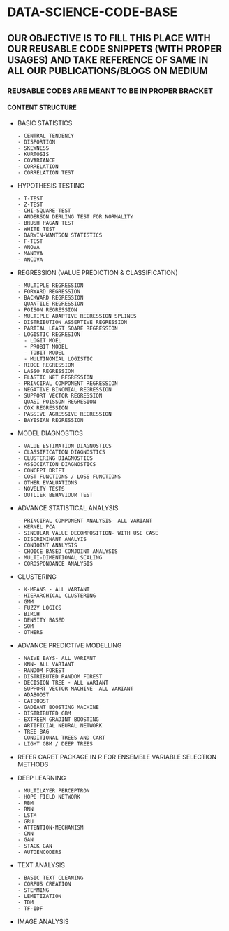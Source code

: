 # DATA-SCIENCE-CODE-BASE

## OUR OBJECTIVE IS TO FILL THIS PLACE WITH OUR REUSABLE CODE SNIPPETS (WITH PROPER USAGES) AND TAKE REFERENCE OF SAME IN ALL OUR PUBLICATIONS/BLOGS ON MEDIUM

### REUSABLE CODES ARE MEANT TO BE IN PROPER BRACKET

#### CONTENT STRUCTURE

* BASIC STATISTICS

      - CENTRAL TENDENCY
      - DISPORTION
      - SKEWNESS
      - KURTOSIS
      - COVARIANCE
      - CORRELATION
      - CORRELATION TEST
      
* HYPOTHESIS TESTING

      - T-TEST
      - Z-TEST
      - CHI-SQUARE-TEST
      - ANDERSON DERLING TEST FOR NORMALITY
      - BRUSH PAGAN TEST
      - WHITE TEST
      - DARWIN-WANTSON STATISTICS
      - F-TEST
      - ANOVA
      - MANOVA
      - ANCOVA
      
* REGRESSION (VALUE PREDICTION & CLASSIFICATION)

      - MULTIPLE REGRESSION
      - FORWARD REGRESSION
      - BACKWARD REGRESSION
      - QUANTILE REGRESSION
      - POISON REGRESSION
      - MULTIPLE ADAPTIVE REGRESSION SPLINES
      - DISTRIBUTION ASSERTIVE REGRESSION
      - PARTIAL LEAST SQARE REGRESSION
      - LOGISTIC REGRESION
        - LOGIT MOEL
        - PROBIT MODEL
        - TOBIT MODEL
        - MULTINOMIAL LOGISTIC
      - RIDGE REGRESSION
      - LASSO REGRESSION
      - ELASTIC NET REGRESSION
      - PRINCIPAL COMPONENT REGRESSION
      - NEGATIVE BINOMIAL REGRESSION
      - SUPPORT VECTOR REGRESSION
      - QUASI POISSON REGRESION 
      - COX REGRESSION
      - PASSIVE AGRESSIVE REGRESSION
      - BAYESIAN REGRESSION

* MODEL DIAGNOSTICS

      - VALUE ESTIMATION DIAGNOSTICS
      - CLASSIFICATION DIAGNOSTICS
      - CLUSTERING DIAGNOSTICS
      - ASSOCIATION DIAGNOSTICS
      - CONCEPT DRIFT
      - COST FUNCTIONS / LOSS FUNCTIONS
      - OTHER EVALUATIONS
      - NOVELTY TESTS
      - OUTLIER BEHAVIOUR TEST

* ADVANCE STATISTICAL ANALYSIS

      - PRINCIPAL COMPONENT ANALYSIS- ALL VARIANT
      - KERNEL PCA
      - SINGULAR VALUE DECOMPOSITION- WITH USE CASE
      - DISCRIMINANT ANALYIS
      - CONJOINT ANALYSIS
      - CHOICE BASED CONJOINT ANALYSIS
      - MULTI-DIMENTIONAL SCALING
      - COROSPONDANCE ANALYSIS
      
      
* CLUSTERING

      - K-MEANS - ALL VARIANT
      - HIERARCHICAL CLUSTERING
      - GMM
      - FUZZY LOGICS
      - BIRCH
      - DENSITY BASED
      - SOM
      - OTHERS

* ADVANCE PREDICTIVE MODELLING 

      - NAIVE BAYS- ALL VARIANT
      - KNN- ALL VARIANT
      - RANDOM FOREST
      - DISTRIBUTED RANDOM FOREST
      - DECISION TREE - ALL VARIANT
      - SUPPORT VECTOR MACHINE- ALL VARIANT
      - ADABOOST
      - CATBOOST
      - GADIANT BOOSTING MACHINE
      - DISTRIBUTED GBM
      - EXTREEM GRADINT BOOSTING 
      - ARTIFICIAL NEURAL NETWORK
      - TREE BAG
      - CONDITIONAL TREES AND CART
      - LIGHT GBM / DEEP TREES
      
* REFER CARET PACKAGE IN R FOR ENSEMBLE VARIABLE SELECTION METHODS
      
* DEEP LEARNING

      - MULTILAYER PERCEPTRON
      - HOPE FIELD NETWORK
      - RBM
      - RNN
      - LSTM
      - GRU
      - ATTENTION-MECHANISM
      - CNN
      - GAN
      - STACK GAN
      - AUTOENCODERS
      
      
* TEXT ANALYSIS

      - BASIC TEXT CLEANING
      - CORPUS CREATION
      - STEMMING
      - LEMETIZATION
      - TDM
      - TF-IDF
      

* IMAGE ANALYSIS
